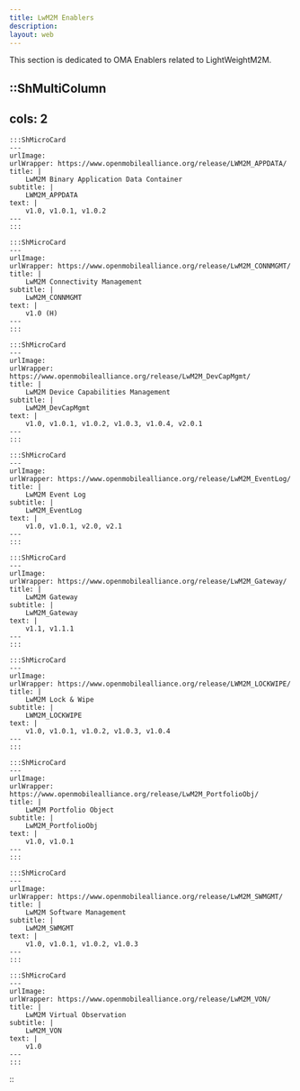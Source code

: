 ```yaml
---
title: LwM2M Enablers
description:
layout: web
---
```

This section is dedicated to OMA Enablers related to LightWeightM2M.

::ShMultiColumn
---
cols: 2
---

    :::ShMicroCard
    ---
    urlImage: 
    urlWrapper: https://www.openmobilealliance.org/release/LWM2M_APPDATA/
    title: |
        LwM2M Binary Application Data Container
    subtitle: |
        LWM2M_APPDATA
    text: |
        v1.0, v1.0.1, v1.0.2
    ---
    :::

    :::ShMicroCard
    ---
    urlImage: 
    urlWrapper: https://www.openmobilealliance.org/release/LwM2M_CONNMGMT/
    title: |
        LwM2M Connectivity Management
    subtitle: |
        LwM2M_CONNMGMT
    text: |
        v1.0 (H)
    ---
    :::

    :::ShMicroCard
    ---
    urlImage: 
    urlWrapper: https://www.openmobilealliance.org/release/LwM2M_DevCapMgmt/
    title: |
        LwM2M Device Capabilities Management
    subtitle: |
        LwM2M_DevCapMgmt
    text: |
        v1.0, v1.0.1, v1.0.2, v1.0.3, v1.0.4, v2.0.1
    ---
    ::: 

    :::ShMicroCard
    ---
    urlImage: 
    urlWrapper: https://www.openmobilealliance.org/release/LwM2M_EventLog/
    title: |
        LwM2M Event Log
    subtitle: |
        LwM2M_EventLog
    text: |
        v1.0, v1.0.1, v2.0, v2.1
    ---
    :::

    :::ShMicroCard
    ---
    urlImage: 
    urlWrapper: https://www.openmobilealliance.org/release/LwM2M_Gateway/
    title: |
        LwM2M Gateway
    subtitle: |
        LwM2M_Gateway
    text: |
        v1.1, v1.1.1
    ---
    :::         

    :::ShMicroCard
    ---
    urlImage: 
    urlWrapper: https://www.openmobilealliance.org/release/LWM2M_LOCKWIPE/
    title: |
        LwM2M Lock & Wipe
    subtitle: |
        LWM2M_LOCKWIPE
    text: |
        v1.0, v1.0.1, v1.0.2, v1.0.3, v1.0.4
    ---
    :::      

    :::ShMicroCard
    ---
    urlImage: 
    urlWrapper: https://www.openmobilealliance.org/release/LwM2M_PortfolioObj/
    title: |
        LwM2M Portfolio Object
    subtitle: |
        LwM2M_PortfolioObj
    text: |
        v1.0, v1.0.1
    ---
    :::

    :::ShMicroCard
    ---
    urlImage: 
    urlWrapper: https://www.openmobilealliance.org/release/LwM2M_SWMGMT/
    title: |
        LwM2M Software Management
    subtitle: |
        LwM2M_SWMGMT
    text: |
        v1.0, v1.0.1, v1.0.2, v1.0.3
    ---
    :::

    :::ShMicroCard
    ---
    urlImage: 
    urlWrapper: https://www.openmobilealliance.org/release/LwM2M_VON/
    title: |
        LwM2M Virtual Observation
    subtitle: |
        LwM2M_VON
    text: |
        v1.0
    ---
    :::         
::
